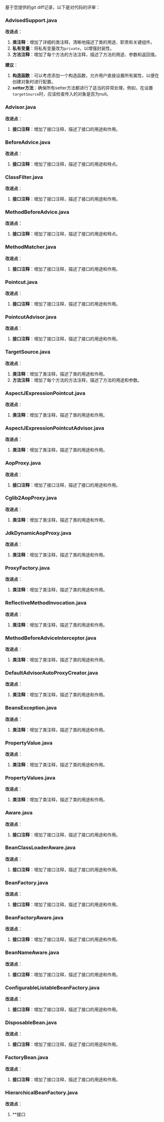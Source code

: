 基于您提供的git diff记录，以下是对代码的评审：

### AdvisedSupport.java

**改进点**：

1. **类注释**：增加了详细的类注释，清晰地描述了类的用途、职责和关键组件。
2. **私有变量**：将私有变量改为`private`，以增强封装性。
3. **方法注释**：增加了每个方法的方法注释，描述了方法的用途、参数和返回值。

**建议**：

1. **构造函数**：可以考虑添加一个构造函数，允许用户直接设置所有属性，以便在创建对象时进行配置。
2. **setter方法**：确保所有setter方法都进行了适当的异常处理，例如，在设置`targetSource`时，应该检查传入的对象是否为null。

### Advisor.java

**改进点**：

1. **接口注释**：增加了接口注释，描述了接口的用途和作用。

### BeforeAdvice.java

**改进点**：

1. **接口注释**：增加了接口注释，描述了接口的用途和特点。

### ClassFilter.java

**改进点**：

1. **接口注释**：增加了接口注释，描述了接口的用途和作用。

### MethodBeforeAdvice.java

**改进点**：

1. **接口注释**：增加了接口注释，描述了接口的用途和特点。

### MethodMatcher.java

**改进点**：

1. **接口注释**：增加了接口注释，描述了接口的用途和作用。

### Pointcut.java

**改进点**：

1. **接口注释**：增加了接口注释，描述了接口的用途和作用。

### PointcutAdvisor.java

**改进点**：

1. **接口注释**：增加了接口注释，描述了接口的用途和作用。

### TargetSource.java

**改进点**：

1. **类注释**：增加了类注释，描述了类的用途和作用。
2. **方法注释**：增加了每个方法的方法注释，描述了方法的用途和参数。

### AspectJExpressionPointcut.java

**改进点**：

1. **类注释**：增加了类注释，描述了类的用途和作用。

### AspectJExpressionPointcutAdvisor.java

**改进点**：

1. **类注释**：增加了类注释，描述了类的用途和作用。

### AopProxy.java

**改进点**：

1. **接口注释**：增加了接口注释，描述了接口的用途和作用。

### Cglib2AopProxy.java

**改进点**：

1. **类注释**：增加了类注释，描述了类的用途和作用。

### JdkDynamicAopProxy.java

**改进点**：

1. **类注释**：增加了类注释，描述了类的用途和作用。

### ProxyFactory.java

**改进点**：

1. **类注释**：增加了类注释，描述了类的用途和作用。

### ReflectiveMethodInvocation.java

**改进点**：

1. **类注释**：增加了类注释，描述了类的用途和作用。

### MethodBeforeAdviceInterceptor.java

**改进点**：

1. **类注释**：增加了类注释，描述了类的用途和作用。

### DefaultAdvisorAutoProxyCreator.java

**改进点**：

1. **类注释**：增加了类注释，描述了类的用途和作用。

### BeansException.java

**改进点**：

1. **类注释**：增加了类注释，描述了类的用途和作用。

### PropertyValue.java

**改进点**：

1. **类注释**：增加了类注释，描述了类的用途和作用。

### PropertyValues.java

**改进点**：

1. **类注释**：增加了类注释，描述了类的用途和作用。

### Aware.java

**改进点**：

1. **接口注释**：增加了接口注释，描述了接口的用途和作用。

### BeanClassLoaderAware.java

**改进点**：

1. **接口注释**：增加了接口注释，描述了接口的用途和作用。

### BeanFactory.java

**改进点**：

1. **接口注释**：增加了接口注释，描述了接口的用途和作用。

### BeanFactoryAware.java

**改进点**：

1. **接口注释**：增加了接口注释，描述了接口的用途和作用。

### BeanNameAware.java

**改进点**：

1. **接口注释**：增加了接口注释，描述了接口的用途和作用。

### ConfigurableListableBeanFactory.java

**改进点**：

1. **接口注释**：增加了接口注释，描述了接口的用途和作用。

### DisposableBean.java

**改进点**：

1. **接口注释**：增加了接口注释，描述了接口的用途和作用。

### FactoryBean.java

**改进点**：

1. **接口注释**：增加了接口注释，描述了接口的用途和作用。

### HierarchicalBeanFactory.java

**改进点**：

1. **接口